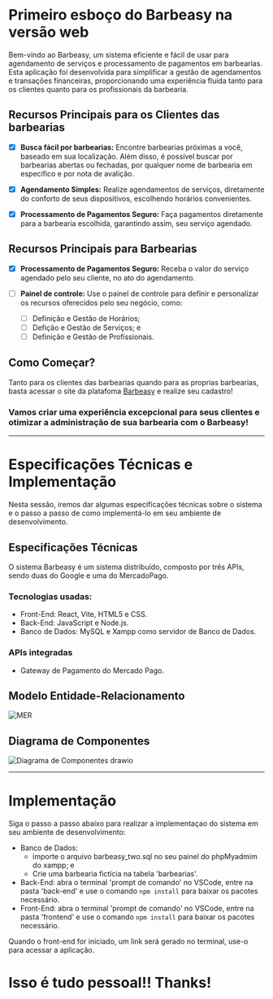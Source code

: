 # Primeiro esboço do Barbeasy na versão web

Bem-vindo ao Barbeasy, um sistema eficiente e fácil de usar para agendamento de serviços e processamento de pagamentos em barbearias. Esta aplicação foi desenvolvida para simplificar a gestão de agendamentos e transações financeiras, proporcionando uma experiência fluida tanto para os clientes quanto para os profissionais da barbearia.

## Recursos Principais para os Clientes das barbearias
- [x] **Busca fácil por barbearias:** Encontre barbearias próximas a você, baseado em sua localização. Além disso, é possível buscar por barbearias abertas ou fechadas, por qualquer nome de barbearia em específico e por nota de avalição.

- [x] **Agendamento Simples:** Realize agendamentos de serviços, diretamente do conforto de seus dispositivos, escolhendo horários convenientes.

- [x] **Processamento de Pagamentos Seguro:** Faça pagamentos diretamente para a barbearia escolhida, garantindo assim, seu serviço agendado.

## Recursos Principais para Barbearias

- [x] **Processamento de Pagamentos Seguro:** Receba o valor do serviço agendado pelo seu cliente, no ato do agendamento.

- [ ] **Painel de controle:** Use o painel de controle para definir e personalizar os recursos oferecidos pelo seu negócio, como:
  - [ ] Definição e Gestão de Horários;
  - [ ] Defição e Gestão de Serviços; e
  - [ ] Definição e Gestão de Profissionais.

## Como Começar?
Tanto para os clientes das barbearias quando para as proprias barbearias, basta acessar o site da platafoma [Barbeasy](https://www.barbeasy.com.br) e realize seu cadastro!

### Vamos criar uma experiência excepcional para seus clientes e otimizar a administração de sua barbearia com o Barbeasy!

---
# Especificações Técnicas e Implementação
Nesta sessão, iremos dar algumas especificações técnicas sobre o sistema e o passo a passo de como implementá-lo em seu ambiente de desenvolvimento.  
  
## Especificações Técnicas
O sistema Barbeasy é um sistema distribuído, composto por três APIs, sendo duas do Google e uma do MercadoPago.

### Tecnologias usadas:
- Front-End: React, Vite, HTML5 e CSS.
- Back-End: JavaScript e Node.js.
- Banco de Dados: MySQL e Xampp como servidor de Banco de Dados.

### APIs integradas
- Gateway de Pagamento do Mercado Pago.

## Modelo Entidade-Relacionamento
![MER](https://github.com/jpdicarvalho/WebProject-Barbeasy/assets/114435447/d6812ca4-4e72-45bd-ac9d-ca5704f3536a)



## Diagrama de Componentes
![Diagrama de Componentes drawio](https://github.com/jpdicarvalho/WebProject-Barbeasy/assets/114435447/0d78cbf4-b9ac-4cf9-8de8-08981803d298)


---
# Implementação
Siga o passo a passo abaixo para realizar a implementaçao do sistema em seu ambiente de desenvolvimento:
- Banco de Dados:
  - importe o arquivo barbeasy_two.sql no seu painel do phpMyadmim do xampp; e
  - Crie uma barbearia fictícia na tabela 'barbearias'.
- Back-End: abra o terminal 'prompt de comando' no VSCode, entre na pasta 'back-end' e use o comando `npm install` para baixar os pacotes necessário.
- Front-End: abra o terminal 'prompt de comando' no VSCode, entre na pasta 'frontend' e use o comando `npm install` para baixar os pacotes necessário.

Quando o front-end for iniciado, um link será gerado no terminal, use-o para acessar a aplicação.

# Isso é tudo pessoal!! Thanks!
